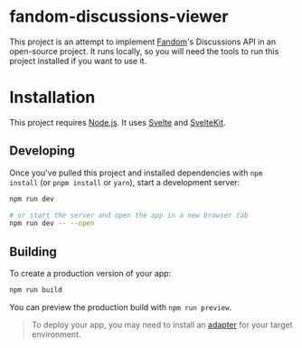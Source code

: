 # fandom-discussions-viewer

This project is an attempt to implement [Fandom](<https://en.wikipedia.org/wiki/Fandom_(website)>)'s Discussions API in an open-source project. It runs locally, so you will need the tools to run this project installed if you want to use it.

# Installation

This project requires [Node.js](https://nodejs.org). It uses [Svelte](https://svelte.dev/) and [SvelteKit](https://kit.svelte.dev/).

## Developing

Once you've pulled this project and installed dependencies with `npm install` (or `pnpm install` or `yarn`), start a development server:

```bash
npm run dev

# or start the server and open the app in a new browser tab
npm run dev -- --open
```

## Building

To create a production version of your app:

```bash
npm run build
```

You can preview the production build with `npm run preview`.

> To deploy your app, you may need to install an [adapter](https://kit.svelte.dev/docs/adapters) for your target environment.
